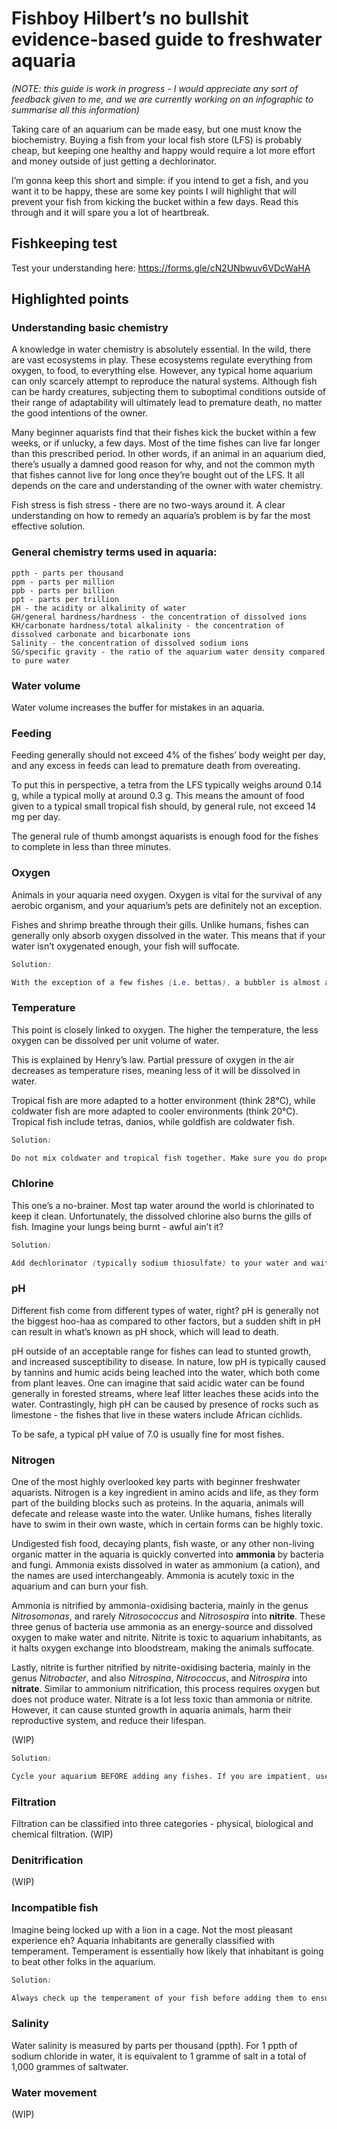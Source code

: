 # Fishboy Hilbert’s no bullshit evidence-based guide to freshwater aquaria
*(NOTE: this guide is work in progress - I would appreciate any sort of feedback given to me, and we are currently working on an infographic to summarise all this information)*

Taking care of an aquarium can be made easy, but one must know the biochemistry. Buying a fish from your local fish store (LFS) is probably cheap, but keeping one healthy and happy would require a lot more effort and money outside of just getting a dechlorinator.

I’m gonna keep this short and simple: if you intend to get a fish, and you want it to be happy, these are some key points I will highlight that will prevent your fish from kicking the bucket within a few days. Read this through and it will spare you a lot of heartbreak.

## Fishkeeping test
Test your understanding here: https://forms.gle/cN2UNbwuv6VDcWaHA

## Highlighted points

### Understanding basic chemistry

A knowledge in water chemistry is absolutely essential. In the wild, there are vast ecosystems in play. These ecosystems regulate everything from oxygen, to food, to everything else. However, any typical home aquarium can only scarcely attempt to reproduce the natural systems. Although fish can be hardy creatures, subjecting them to suboptimal conditions outside of their range of adaptability will ultimately lead to premature death, no matter the good intentions of the owner.

Many beginner aquarists find that their fishes kick the bucket within a few weeks, or if unlucky, a few days. Most of the time fishes can live far longer than this prescribed period. In other words, if an animal in an aquarium died, there’s usually a damned good reason for why, and not the common myth that fishes cannot live for long once they’re bought out of the LFS. It all depends on the care and understanding of the owner with water chemistry.

Fish stress is fish stress - there are no two-ways around it. A clear understanding on how to remedy an aquaria’s problem is by far the most effective solution.


### General chemistry terms used in aquaria:
```
ppth - parts per thousand
ppm - parts per million
ppb - parts per billion
ppt - parts per trillion
pH - the acidity or alkalinity of water
GH/general hardness/hardness - the concentration of dissolved ions
KH/carbonate hardness/total alkalinity - the concentration of dissolved carbonate and bicarbonate ions
Salinity - the concentration of dissolved sodium ions
SG/specific gravity - the ratio of the aquarium water density compared to pure water
```


### Water volume

Water volume increases the buffer for mistakes in an aquaria.

### Feeding

Feeding generally should not exceed 4% of the fishes’ body weight per day, and any excess in feeds can lead to premature death from overeating.

To put this in perspective, a tetra from the LFS typically weighs around 0.14 g, while a typical molly at around 0.3 g. This means the amount of food given to a typical small tropical fish should, by general rule, not exceed 14 mg per day.

The general rule of thumb amongst aquarists is enough food for the fishes to complete in less than three minutes.

### Oxygen

Animals in your aquaria need oxygen. Oxygen is vital for the survival of any aerobic organism, and your aquarium’s pets are definitely not an exception.

Fishes and shrimp breathe through their gills. Unlike humans, fishes can generally only absorb oxygen dissolved in the water. This means that if your water isn’t oxygenated enough, your fish will suffocate.

```css
Solution:

With the exception of a few fishes (i.e. bettas), a bubbler is almost always required for fish.
```


### Temperature

This point is closely linked to oxygen. The higher the temperature, the less oxygen can be dissolved per unit volume of water.

This is explained by Henry’s law. Partial pressure of oxygen in the air decreases as temperature rises, meaning less of it will be dissolved in water.

Tropical fish are more adapted to a hotter environment (think 28℃), while coldwater fish are more adapted to cooler environments (think 20℃). Tropical fish include tetras, danios, while goldfish are coldwater fish.

```css
Solution:

Do not mix coldwater and tropical fish together. Make sure you do proper research on the type of fish beforehand.```
```

### Chlorine

This one’s a no-brainer. Most tap water around the world is chlorinated to keep it clean. Unfortunately, the dissolved chlorine also burns the gills of fish. Imagine your lungs being burnt - awful ain’t it?

```css
Solution:

Add dechlorinator (typically sodium thiosulfate) to your water and wait for five minutes before using the water. Alternatively, you can let your water sit around for three days before using it.
```


### pH

Different fish come from different types of water, right? pH is generally not the biggest hoo-haa as compared to other factors, but a sudden shift in pH can result in what’s known as pH shock, which will lead to death.

pH outside of an acceptable range for fishes can lead to stunted growth, and increased susceptibility to disease. In nature, low pH is typically caused by tannins and humic acids being leached into the water, which both come from plant leaves. One can imagine that said acidic water can be found generally in forested streams, where leaf litter leaches these acids into the water. Contrastingly, high pH can be caused by presence of rocks such as limestone - the fishes that live in these waters include African cichlids.

To be safe, a typical pH value of 7.0 is usually fine for most fishes.

### Nitrogen

One of the most highly overlooked key parts with beginner freshwater aquarists. Nitrogen is a key ingredient in amino acids and life, as they form part of the building blocks such as proteins. In the aquaria, animals will defecate and release waste into the water. Unlike humans, fishes literally have to swim in their own waste, which in certain forms can be highly toxic.

Undigested fish food, decaying plants, fish waste, or any other non-living organic matter in the aquaria is quickly converted into __ammonia__ by bacteria and fungi. Ammonia exists dissolved in water as ammonium (a cation), and the names are used interchangeably. Ammonia is acutely toxic in the aquarium and can burn your fish.

Ammonia is nitrified by ammonia-oxidising bacteria, mainly in the genus *Nitrosomonas*, and rarely *Nitrosococcus* and *Nitrosospira* into __nitrite__. These three genus of bacteria use ammonia as an energy-source and dissolved oxygen to make water and nitrite. Nitrite is toxic to aquarium inhabitants, as it halts oxygen exchange into bloodstream, making the animals suffocate.

Lastly, nitrite is further nitrified by nitrite-oxidising bacteria, mainly in the genus *Nitrobacter*, and also *Nitrospina*, *Nitrococcus*, and *Nitrospira* into __nitrate__. Similar to ammonium nitrification, this process requires oxygen but does not produce water. Nitrate is a lot less toxic than ammonia or nitrite. However, it can cause stunted growth in aquaria animals, harm their reproductive system, and reduce their lifespan.

(WIP)

```css
Solution:

Cycle your aquarium BEFORE adding any fishes. If you are impatient, use a biostarter to kickstart the nitrogen cycle.
```

### Filtration

Filtration can be classified into three categories - physical, biological and chemical filtration. (WIP)

### Denitrification

(WIP)

### Incompatible fish

Imagine being locked up with a lion in a cage. Not the most pleasant experience eh? Aquaria inhabitants are generally classified with temperament. Temperament is essentially how likely that inhabitant is going to beat other folks in the aquarium.

```css
Solution:

Always check up the temperament of your fish before adding them to ensure compatibility.
```

### Salinity

Water salinity is measured by parts per thousand (ppth). For 1 ppth of sodium chloride in water, it is equivalent to 1 gramme of salt in a total of 1,000 grammes of saltwater.

### Water movement

(WIP)
